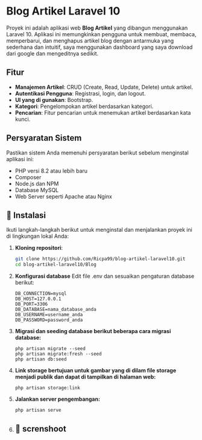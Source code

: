 # Blog Artikel Laravel 10

Proyek ini adalah aplikasi web **Blog Artikel** yang dibangun menggunakan Laravel 10. Aplikasi ini memungkinkan pengguna untuk membuat, membaca, memperbarui, dan menghapus artikel blog dengan antarmuka yang sederhana dan intuitif, saya menggunakan dashboard yang saya download dari google dan mengeditnya sedikit.

## Fitur

- **Manajemen Artikel**: CRUD (Create, Read, Update, Delete) untuk artikel.
- **Autentikasi Pengguna**: Registrasi, login, dan logout.
- **UI yang di gunakan**: Bootstrap.
- **Kategori**: Pengelompokan artikel berdasarkan kategori.
- **Pencarian**: Fitur pencarian untuk menemukan artikel berdasarkan kata kunci.

## Persyaratan Sistem

Pastikan sistem Anda memenuhi persyaratan berikut sebelum menginstal aplikasi ini:

- PHP versi 8.2 atau lebih baru
- Composer
- Node.js dan NPM
- Database MySQL
- Web Server seperti Apache atau Nginx

## 🔧 Instalasi

Ikuti langkah-langkah berikut untuk menginstal dan menjalankan proyek ini di lingkungan lokal Anda:

1. **Kloning repositori**:

   ```bash
   git clone https://github.com/Ricpa99/blog-artikel-laravel10.git
   cd blog-artikel-laravel10/Blog
    ```
2. **Konfigurasi database**
Edit file .env dan sesuaikan pengaturan database berikut:

    ```
    DB_CONNECTION=mysql
    DB_HOST=127.0.0.1
    DB_PORT=3306
    DB_DATABASE=nama_database_anda
    DB_USERNAME=username_anda
    DB_PASSWORD=password_anda
    ```
3. **Migrasi dan seeding database berikut beberapa cara migrasi database:**
    ```
    php artisan migrate --seed
    php artisan migrate:fresh --seed
    php artisan db:seed
    ```
4. **Link storage bertujuan untuk gambar yang di dilam file storage menjadi publik dan dapat di tampilkan di halaman web:**
    ```
    php artisan storage:link
    ```
5. **Jalankan server pengembangan:**
    ```
    php artisan serve
    ```
6. ## 📸 screnshoot

